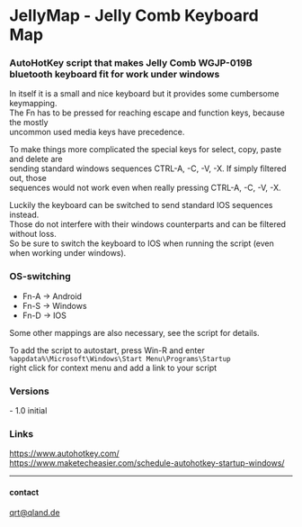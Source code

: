 # **JellyMap - Jelly Comb Keyboard Map**
### **AutoHotKey script that makes Jelly Comb WGJP-019B bluetooth keyboard fit for work under windows**

In itself it is a small and nice keyboard but it provides some cumbersome keymapping.  
The Fn has to be pressed for reaching escape and function keys, because the mostly  
uncommon used media keys have precedence.

To make things more complicated the special keys for select, copy, paste and delete are  
sending standard windows sequences CTRL-A, -C, -V, -X. If simply filtered out, those  
sequences would not work even when really pressing CTRL-A, -C, -V, -X. 

Luckily the keyboard can be switched to send standard IOS sequences instead.  
Those do not interfere with their windows counterparts and can be filtered without loss.  
So be sure to switch the keyboard to IOS when running the script (even when working under windows).

### OS-switching
- Fn-A -> Android  
- Fn-S -> Windows  
- Fn-D -> IOS  

Some other mappings are also necessary, see the script for details.

To add the script to autostart, press Win-R and enter  
`%appdata%\Microsoft\Windows\Start Menu\Programs\Startup`  
right click for context menu and add a link to your script

### **Versions**
\- 1.0 initial  

### **Links**
https://www.autohotkey.com/  
https://www.maketecheasier.com/schedule-autohotkey-startup-windows/

---

#### contact
[qrt@qland.de](mailto:qrt@qland.de)
